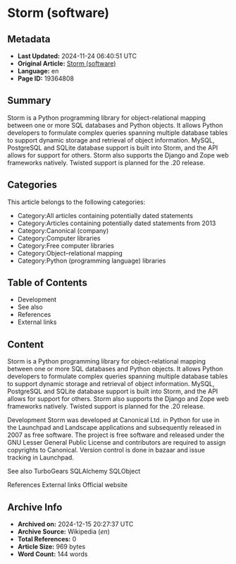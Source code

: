 # Storm (software)

## Metadata
- **Last Updated:** 2024-11-24 06:40:51 UTC
- **Original Article:** [Storm (software)](https://en.wikipedia.org/wiki/Storm_(software))
- **Language:** en
- **Page ID:** 19364808

## Summary
Storm is a Python programming library for object-relational mapping between one or more SQL databases and Python objects.  It allows Python developers to formulate complex queries spanning multiple database tables to support dynamic storage and retrieval of object information.
MySQL, PostgreSQL and SQLite database support is built into Storm, and the API allows for support for others. Storm also supports the Django and Zope web frameworks natively. Twisted support is planned for the .20 release.

## Categories
This article belongs to the following categories:

- Category:All articles containing potentially dated statements
- Category:Articles containing potentially dated statements from 2013
- Category:Canonical (company)
- Category:Computer libraries
- Category:Free computer libraries
- Category:Object–relational mapping
- Category:Python (programming language) libraries

## Table of Contents

- Development
- See also
- References
- External links

## Content

Storm is a Python programming library for object-relational mapping between one or more SQL databases and Python objects.  It allows Python developers to formulate complex queries spanning multiple database tables to support dynamic storage and retrieval of object information.
MySQL, PostgreSQL and SQLite database support is built into Storm, and the API allows for support for others. Storm also supports the Django and Zope web frameworks natively. Twisted support is planned for the .20 release.

Development
Storm was developed at Canonical Ltd. in Python for use in the Launchpad and Landscape applications and subsequently released in 2007 as free software. The project is free software and released under the GNU Lesser General Public License and contributors are required to assign copyrights to Canonical. Version control is done in bazaar and issue tracking in Launchpad.

See also
TurboGears
SQLAlchemy
SQLObject

References
External links
Official website

## Archive Info
- **Archived on:** 2024-12-15 20:27:37 UTC
- **Archive Source:** Wikipedia (_en_)
- **Total References:** 0
- **Article Size:** 969 bytes
- **Word Count:** 144 words
